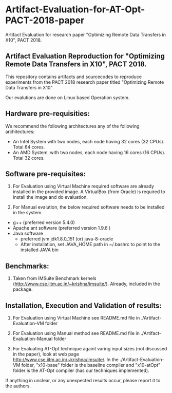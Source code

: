# Artifact-Evaluation-for-AT-Opt-PACT-2018-paper
Artifact Evaluation for research paper "Optimizing Remote Data Transfers in X10", PACT 2018.

Artifact Evaluation Reproduction for "Optimizing Remote Data Transfers in X10", PACT 2018. 
------------------------------------------------------------------------------------------

This repository contains artifacts and sourcecodes
to reproduce experiments from the PACT 2018 research paper 
titled "Optimizing Remote Data Transfers in X10"

Our evalutions are done on Linux based Operation system.


Hardware pre-requisities:
-------------------------
We recommend the following architectures any of the following architectures:
* An Intel System with two nodes, each node having 32 cores (32 CPUs). Total 64 cores.
* An AMD System, with two nodes, each node having 16 cores (16 CPUs). Total 32 cores.
 


Software pre-requisites:
------------------------
1) For Evaluation using Virtual Machine required software are already installed in the provided image.
A VirtualBox (from Oracle) is required to install the image and do evaluation. 

2) For Manual evalution, the below required software needs to be installed in the system.
* g++ (preferred version 5.4.0)
* Apache ant software (preferred version 1.9.6 )
* Java software
	- preferred jvm jdk1.8.0_151 (or) java-8-oracle
	- After installation, set JAVA_HOME path in ~/.bashrc to point to the installed JAVA bin


Benchmarks:
-----------
1) Taken from IMSuite Benchmark kernels (http://www.cse.iitm.ac.in/~krishna/imsuite/). Already, included in the package. 


Installation, Execution and Validation of results:
--------------------------------------------------
1) For Evaluation using Virtual Machine see README.md file in ./Artifact-Evaluation-VM folder

2) For Evaluation using Manual method see README.md file in ./Artifact-Evaluation-Manual folder

3) For Evaluating AT-Opt technique againt varing input sizes (not discussed in the paper), look at 
web page http://www.cse.iitm.ac.in/~krishna/imsuite/. In the ./Artifact-Evaluation-VM folder,  "x10-base" folder is 
the baseline compiler and "x10-atOpt" folder is the AT-Opt compiler (has our techniques implemented).  


If anything in unclear, or any unexpected results occur, please report it to the authors.
